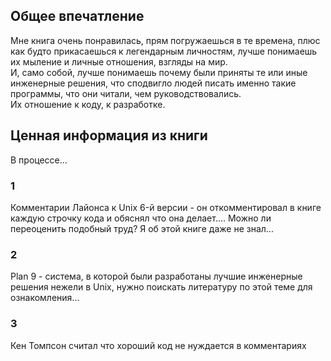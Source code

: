 ## Общее впечатление
Мне книга очень понравилась, прям погружаешься в те времена, плюс как будто прикасаешься к легендарным личностям, лучше понимаешь их мыление и личные отношения, взгляды на мир.  
И, само собой, лучше понимаешь почему были приняты те или иные инженерные решения, что сподвигло людей писать именно такие программы, что они читали, чем руководствовались.  
Их отношение к коду, к разработке.  

## Ценная информация из книги
В процессе...

### 1
Комментарии Лайонса к Unix  6-й версии - он откомментировал в книге каждую строчку кода и обяснял что она делает.... Можно ли переоценить подобный труд?
Я об этой книге даже не знал...

### 2
Plan 9 - система, в которой были разработаны лучшие инженерные решения нежели в Unix, нужно поискать литературу по этой теме для ознакомления...

### 3
Кен Томпсон считал что хороший код не нуждается в комментариях